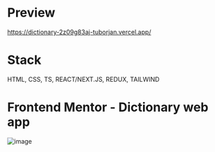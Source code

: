 # Preview
https://dictionary-2z09g83aj-tuborjan.vercel.app/

# Stack
HTML, CSS, TS, REACT/NEXT.JS, REDUX, TAILWIND

# Frontend Mentor - Dictionary web app
![image](https://github.com/TuborJan/dictionary-app/assets/115177349/51067011-4489-43bf-8653-9edc0b144584)
